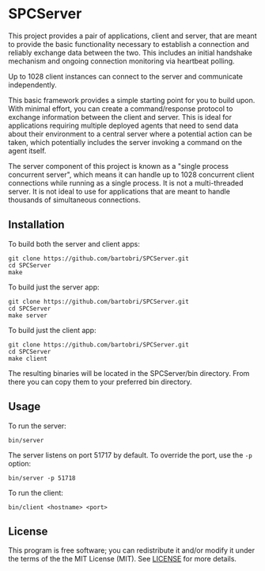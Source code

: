 SPCServer
=========

This project provides a pair of applications, client and server, that are meant to provide the basic
functionality necessary to establish a connection and reliably exchange data between the two. This
includes an initial handshake mechanism and ongoing connection monitoring via heartbeat polling.

Up to 1028 client instances can connect to the server and communicate independently.

This basic framework provides a simple starting point for you to build upon. With minimal
effort, you can create a command/response protocol to exchange information between the client and
server. This is ideal for applications requiring multiple deployed agents that need to send data
about their environment to a central server where a potential action can be taken, which potentially
includes the server invoking a command on the agent itself.

The server component of this project is known as a "single process concurrent server", which means
it can handle up to 1028 concurrent client connections while running as a single process. It is not
a multi-threaded server. It is not ideal to use for applications that are meant to handle thousands
of simultaneous connections.

Installation
------------

To build both the server and client apps:
```
git clone https://github.com/bartobri/SPCServer.git
cd SPCServer
make
```

To build just the server app:
```
git clone https://github.com/bartobri/SPCServer.git
cd SPCServer
make server
```

To build just the client app:
```
git clone https://github.com/bartobri/SPCServer.git
cd SPCServer
make client
```

The resulting binaries will be located in the SPCServer/bin directory. From there you can copy them
to your preferred bin directory.

Usage
-----

To run the server:

```
bin/server
```

The server listens on port 51717 by default. To override the port, use the `-p` option:

```
bin/server -p 51718
```

To run the client:

```
bin/client <hostname> <port>
```

License
-------

This program is free software; you can redistribute it and/or modify it under the terms of the the
MIT License (MIT). See [LICENSE](LICENSE) for more details.
